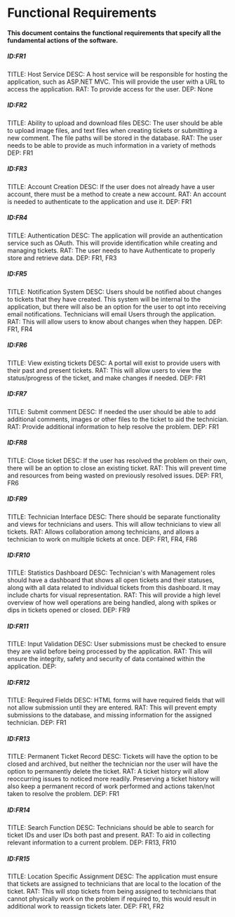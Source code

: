 # Functional Requirements
#### This document contains the functional requirements that specify all the fundamental actions of the software.

##### ID:FR1
TITLE: Host Service
DESC: A host service will be responsible for hosting the application, such as ASP.NET MVC. This will provide the user with a URL to access the application.
RAT: To provide access for the user.
DEP: None

##### ID:FR2
TITLE: Ability to upload and download files
DESC: The user should be able to upload image files, and text files when creating tickets or submitting a new comment. The file paths will be stored in the database.
RAT: The user needs to be able to provide as much information in a variety of methods
DEP: FR1

##### ID:FR3
TITLE: Account Creation
DESC: If the user does not already have a user account, there must be a method to create a new account.
RAT: An account is needed to authenticate to the application and use it.
DEP: FR1

##### ID:FR4
TITLE: Authentication
DESC: The application will provide an authentication service such as OAuth. This will provide identification while creating and managing tickets.
RAT: The user needs to have Authenticate to properly store and retrieve data.
DEP: FR1, FR3

##### ID:FR5
TITLE: Notification System
DESC: Users should be notified about changes to tickets that they have created. This system will be internal to the application, but there will also be an option for the user to opt into receiving email notifications. Technicians will email Users through the application.
RAT: This will allow users to know about changes when they happen.
DEP: FR1, FR4

##### ID:FR6
TITLE: View existing tickets
DESC: A portal will exist to provide users with their past and present tickets.
RAT: This will allow users to view the status/progress of the ticket, and make changes if needed.
DEP: FR1

##### ID:FR7
TITLE: Submit comment
DESC: If needed the user should be able to add additional comments, images or other files to the ticket to aid the technician.
RAT: Provide additional information to help resolve the problem.
DEP: FR1

##### ID:FR8
TITLE: Close ticket
DESC: If the user has resolved the problem on their own, there will be an option to close an existing ticket.
RAT: This will prevent time and resources from being wasted on previously resolved issues.
DEP: FR1, FR6

##### ID:FR9
TITLE: Technician Interface
DESC: There should be separate functionality and views for technicians and users. This will allow technicians to view all tickets.
RAT: Allows collaboration among technicians, and allows a technician to work on multiple tickets at once.
DEP: FR1, FR4, FR6

##### ID:FR10
TITLE: Statistics Dashboard
DESC: Technician's with Management roles should have a dashboard that shows all open tickets and their statuses, along with all data related to individual tickets from this dashboard. It may include charts for visual representation.
RAT: This will provide a high level overview of how well operations are being handled, along with spikes or dips in tickets opened or closed.
DEP: FR9

##### ID:FR11
TITLE: Input Validation
DESC: User submissions must be checked to ensure they are valid before being processed by the application.
RAT: This will ensure the integrity, safety and security of data contained within the application.
DEP:

##### ID:FR12
TITLE: Required Fields
DESC: HTML forms will have required fields that will not allow submission until they are entered.
RAT: This will prevent empty submissions to the database, and missing information for the assigned technician.
DEP: FR1

##### ID:FR13
TITLE: Permanent Ticket Record
DESC: Tickets will have the option to be closed and archived, but neither the technician nor the user will have the option to permanently delete the ticket.
RAT: A ticket history will allow reoccurring issues to noticed more readily. Preserving a ticket history will also keep a permanent record of work performed and actions taken/not taken to resolve the problem.
DEP: FR1

##### ID:FR14
TITLE: Search Function
DESC: Technicians should be able to search for ticket IDs and user IDs both past and present.
RAT: To aid in collecting relevant information to a current problem.
DEP: FR13, FR10

##### ID:FR15
TITLE: Location Specific Assignment
DESC: The application must ensure that tickets are assigned to technicians that are local to the location of the ticket.
RAT: This will stop tickets from being assigned to technicians that cannot physically work on the problem if required to, this would result in additional work to reassign tickets later.
DEP: FR1, FR2
